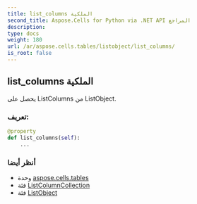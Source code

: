 ```yaml
---
title: list_columns الملكية
second_title: Aspose.Cells for Python via .NET API المراجع
description:
type: docs
weight: 180
url: /ar/aspose.cells.tables/listobject/list_columns/
is_root: false
---
```

##  list_columns الملكية

يحصل على ListColumns من ListObject.
###  تعريف:
```python
@property
def list_columns(self):
    ...
```

###  أنظر أيضا
* وحدة [aspose.cells.tables](../../)
* فئة [ListColumnCollection](/cells/python-net/ar/aspose.cells.tables/listcolumncollection)
* فئة [ListObject](/cells/python-net/ar/aspose.cells.tables/listobject)

